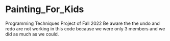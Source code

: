 # Painting_For_Kids
Programming Techniques Project of Fall 2022
Be aware the the undo and redo are not working in this code because we were only 3 members and we did as much as we could.
